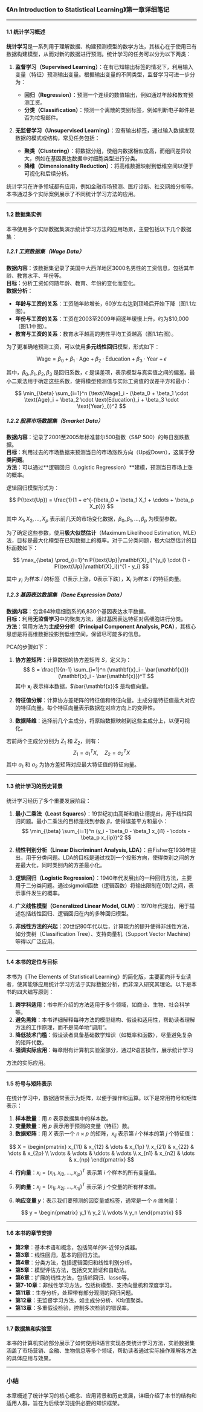 ### 《An Introduction to Statistical Learning》第一章详细笔记

---

#### 1.1 统计学习概述

**统计学习**是一系列用于理解数据、构建预测模型的数学方法，其核心在于使用已有数据构建模型，从而对新的数据进行预测。统计学习的任务可以分为以下两类：

1. **监督学习（Supervised Learning）**：在有已知输出标签的情况下，利用输入变量（特征）预测输出变量。根据输出变量的不同类型，监督学习可进一步分为：
   - **回归（Regression）**：预测一个连续的数值输出，例如通过年龄和教育预测工资。
   - **分类（Classification）**：预测一个离散的类别标签，例如判断电子邮件是否为垃圾邮件。

2. **无监督学习（Unsupervised Learning）**：没有输出标签，通过输入数据发现数据的模式或结构，常见任务包括：
   - **聚类（Clustering）**：将数据分组，使组内数据相似度高，而组间差异较大，例如在基因表达数据中对细胞类型进行分类。
   - **降维（Dimensionality Reduction）**：将高维数据映射到低维空间以便于可视化和后续分析。

统计学习在许多领域都有应用，例如金融市场预测、医疗诊断、社交网络分析等。本书通过多个实际案例展示了不同统计学习方法的应用。

---

#### 1.2 数据集实例

本书使用多个实际数据集演示统计学习方法的应用场景，主要包括以下几个数据集：

##### 1.2.1 工资数据集（Wage Data）

**数据内容**：该数据集记录了美国中大西洋地区3000名男性的工资信息，包括其年龄、教育水平、年份等。  
**目标**：分析工资如何随年龄、教育、年份的变化而变化。  
**数据分析**：
- **年龄与工资的关系**：工资随年龄增长，60岁左右达到顶峰后开始下降（图1.1左图）。
- **年份与工资的关系**：工资在2003至2009年间逐年缓慢上升，约为$10,000（图1.1中图）。
- **教育与工资的关系**：教育水平越高的男性平均工资越高（图1.1右图）。

为了更准确地预测工资，可以使用**多元线性回归**模型，形式如下：

$$
\text{Wage} = \beta_0 + \beta_1 \cdot \text{Age} + \beta_2 \cdot \text{Education} + \beta_3 \cdot \text{Year} + \epsilon
$$

其中，$\beta_0, \beta_1, \beta_2, \beta_3$ 是回归系数，$\epsilon$ 是误差项，表示模型与真实值之间的偏差。最小二乘法用于确定这些系数，使得模型预测值与实际工资值的误差平方和最小：

$$
\min_{\beta} \sum_{i=1}^n (\text{Wage}_i - (\beta_0 + \beta_1 \cdot \text{Age}_i + \beta_2 \cdot \text{Education}_i + \beta_3 \cdot \text{Year}_i))^2
$$

##### 1.2.2 股票市场数据集（Smarket Data）

**数据内容**：记录了2001至2005年标准普尔500指数（S&P 500）的每日涨跌数据。  
**目标**：利用过去的市场数据来预测当日的市场涨跌方向（Up或Down），这属于**分类问题**。  
**方法**：可以通过**逻辑回归（Logistic Regression）**建模，预测当日市场上涨的概率。

逻辑回归模型形式为：

$$
P(\text{Up}) = \frac{1}{1 + e^{-(\beta_0 + \beta_1 X_1 + \cdots + \beta_p X_p)}}
$$

其中 $X_1, X_2, \ldots, X_p$ 表示前几天的市场变化数据，$\beta_0, \beta_1, \ldots, \beta_p$ 为模型参数。

为了确定这些参数，使用**极大似然估计**（Maximum Likelihood Estimation, MLE）法，目标是最大化模型在已知数据上的概率。对于二分类问题，极大似然估计的目标函数如下：

$$
\max_{\beta} \prod_{i=1}^n P(\text{Up}|\mathbf{X}_i)^{y_i} \cdot (1 - P(\text{Up}|\mathbf{X}_i))^{1 - y_i}
$$

其中 $y_i$ 为样本 $i$ 的标签（1表示上涨，0表示下跌），$\mathbf{X}_i$ 为样本 $i$ 的特征向量。

##### 1.2.3 基因表达数据集（Gene Expression Data）

**数据内容**：包含64种癌细胞系的6,830个基因表达水平数据。  
**目标**：利用**无监督学习**中的聚类方法，通过基因表达特征对癌细胞进行分类。  
**方法**：常用方法为**主成分分析（Principal Component Analysis, PCA）**，其核心思想是将高维数据投影到低维空间，保留尽可能多的信息。

PCA的步骤如下：

1. **协方差矩阵**：计算数据的协方差矩阵 $S$，定义为：
   $$
   S = \frac{1}{n-1} \sum_{i=1}^n (\mathbf{x}_i - \bar{\mathbf{x}})(\mathbf{x}_i - \bar{\mathbf{x}})^T
   $$
   其中 $\mathbf{x}_i$ 表示样本数据，$\bar{\mathbf{x}}$ 是均值向量。

2. **特征值分解**：计算协方差矩阵的特征值和特征向量。主成分是特征值最大对应的特征向量。每个特征向量表示数据在对应方向上的变异性。

3. **数据降维**：选择前几个主成分，将原始数据映射到这些主成分上，以便可视化。

若前两个主成分分别为 $Z_1$ 和 $Z_2$，则有：
$$
Z_1 = a_1^T X, \quad Z_2 = a_2^T X
$$
其中 $a_1$ 和 $a_2$ 为协方差矩阵对应最大特征值的特征向量。

---

#### 1.3 统计学习的历史背景

统计学习经历了多个重要发展阶段：

1. **最小二乘法（Least Squares）**：19世纪初由高斯和勒让德提出，用于线性回归问题。最小二乘法的目标是找到参数 $\beta$，使得误差平方和最小：
   $$
   \min_{\beta} \sum_{i=1}^n (y_i - \beta_0 - \beta_1 x_{i1} - \cdots - \beta_p x_{ip})^2
   $$

2. **线性判别分析（Linear Discriminant Analysis, LDA）**：由Fisher在1936年提出，用于分类问题。LDA的目标是通过找到一个投影方向，使得类别之间的方差最大化，同时类别内的方差最小化。

3. **逻辑回归（Logistic Regression）**：1940年代发展出的一种回归方法，主要用于二分类问题。通过sigmoid函数（逻辑函数）将输出限制在0到1之间，表示事件发生的概率。

4. **广义线性模型（Generalized Linear Model, GLM）**：1970年代提出，用于描述包括线性回归、逻辑回归在内的多种回归模型。

5. **非线性方法的兴起**：20世纪80年代以后，计算能力的提升使得非线性方法，如分类树（Classification Tree）、支持向量机（Support Vector Machine）等得以广泛应用。

---

#### 1.4 本书的定位与目标

本书为《The Elements of Statistical Learning》的简化版，主要面向非专业读者，使其能够应用统计学习方法于实际数据分析，而非深入研究其理论。以下是本书的四大编写原则：

1. **跨学科适用**：书中所介绍的方法适用于多个领域，如商业、生物、社会科学等。
2. **避免黑箱**：本书详细解释每种方法的模型结构、假设和适用性，帮助读者理解方法的工作原理，而不是简单地“调用”。
3. **降低技术门槛**：假设读者具备基础数学知识（如概率和函数），尽量避免复杂的矩阵代数。
4. **强调实际应用**：每章附有计算机实验室部分，通过R语言操作，展示统计学习

方法的实际应用。

---

#### 1.5 符号与矩阵表示

在统计学习中，数据通常表示为矩阵，以便于操作和运算。以下是常用符号和矩阵表示：

1. **样本数量**：用 $n$ 表示数据集中的样本数。
2. **变量数量**：用 $p$ 表示用于预测的变量（特征）数。
3. **数据矩阵**：用 $X$ 表示一个 $n \times p$ 的矩阵，$x_{ij}$ 表示第 $i$ 个样本的第 $j$ 个特征值：

$$
X = \begin{pmatrix} x_{11} & x_{12} & \dots & x_{1p} \\ x_{21} & x_{22} & \dots & x_{2p} \\ \vdots & \vdots & \ddots & \vdots \\ x_{n1} & x_{n2} & \dots & x_{np} \end{pmatrix}
$$

4. **行向量**：$x_i = (x_{i1}, x_{i2}, \dots, x_{ip})^T$ 表示第 $i$ 个样本的所有变量值。
5. **列向量**：$x_j = (x_{1j}, x_{2j}, \dots, x_{nj})^T$ 表示第 $j$ 个变量的所有样本值。

6. **响应变量 $y$**：表示我们要预测的因变量或标签，通常是一个 $n$ 维向量：

$$
y = \begin{pmatrix} y_1 \\ y_2 \\ \vdots \\ y_n \end{pmatrix}
$$

---

#### 1.6 本书的章节安排

- **第2章**：基本术语和概念，包括简单的K-近邻分类器。
- **第3章**：线性回归，基本的回归方法。
- **第4章**：分类方法，包括逻辑回归和线性判别分析。
- **第5章**：模型评估方法，包括交叉验证和自助法。
- **第6章**：扩展的线性方法，包括岭回归、lasso等。
- **第7-10章**：非线性学习方法，包括树模型、支持向量机和深度学习。
- **第11章**：生存分析，处理带有部分观测的回归问题。
- **第12章**：无监督学习方法，如主成分分析、K均值聚类。
- **第13章**：多重假设检验，控制多次检验的错误率。

---

#### 1.7 数据集和实验室

本书的计算机实验部分展示了如何使用R语言实现各类统计学习方法，实验数据集涵盖了市场营销、金融、生物信息等多个领域，帮助读者通过实际操作理解各方法的具体应用与效果。

---

### 小结

本章概述了统计学习的核心概念、应用背景和历史发展，详细介绍了本书的结构和适用人群，旨在为后续学习提供必要的知识框架。